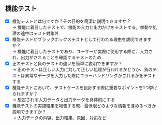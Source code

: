 ## 機能テスト
- [x] 機能テストとは何ですか？その目的を簡潔に説明できますか？  
  → 機能に着目したテストで、機能の入力と出力だけをテストする。挙動や処理の途中はテスト対象外
- [x] 機能テストがブラックボックステストとして行われる理由を説明できますか？  
  → 機能に着目したテストであり、ユーザーが実際に使用する際に、入力され、出力がされることを確認するテストのため
- [x] 正のテストと負のテストの違いを簡単に説明できますか？  
  → 正のテストは正しい入力に対して正しい処理が行われるかどうか、負のテストは異常なデータを入力した際にエラーハンドリングがされるかをテストする
- [x] 機能テストにおいて、テストケースを設計する際に重要なポイントを1つ挙げられますか？  
  → 想定される入力データと出力データを具体的にする
- [x] 機能テストの実施結果を報告する際、最低限どのような情報を含めるべきか説明できますか？  
  → 入力データの内容、出力結果、原因、対策など
